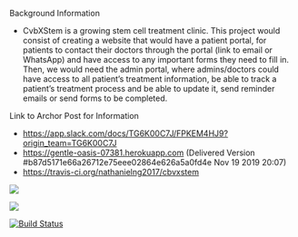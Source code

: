 Background Information
- CvbXStem is a growing stem cell treatment clinic. This project would consist of creating a website that would have a patient portal, for patients to contact their doctors through the portal (link to email or WhatsApp) and have access to any important forms they need to fill in. Then, we would need the admin portal, where admins/doctors could have access to all patient’s treatment information, be able to track a patient’s treatment process and be able to update it, send reminder emails or send forms to be completed.

Link to Archor Post for Information
- https://app.slack.com/docs/TG6K00C7J/FPKEM4HJ9?origin_team=TG6K00C7J
- https://gentle-oasis-07381.herokuapp.com (Delivered Version #b87d5171e66a26712e75eee02864e626a5a0fd4e Nov 19 2019 20:07)
- https://travis-ci.org/nathanielng2017/cbvxstem

<a href="https://codeclimate.com/github/nathanielng2017/cbvxstem/maintainability"><img src="https://api.codeclimate.com/v1/badges/06c38654042d71e88d11/maintainability" /></a>

<a href="https://codeclimate.com/github/nathanielng2017/cbvxstem/test_coverage"><img src="https://api.codeclimate.com/v1/badges/06c38654042d71e88d11/test_coverage" /></a>

<a href="https://travis-ci.org/nathanielng2017/cbvxstem"><img src="https://travis-ci.org/nathanielng2017/cbvxstem.svg?branch=master" alt="Build Status" />

